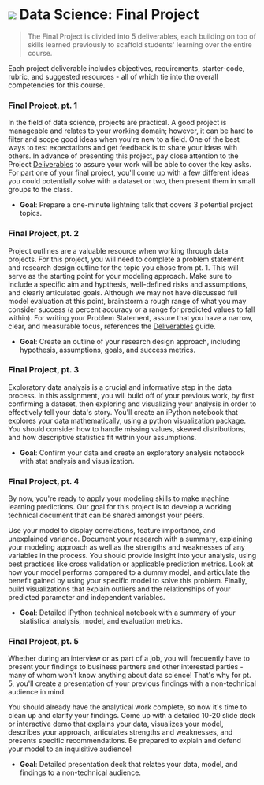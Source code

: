 # ![](https://ga-dash.s3.amazonaws.com/production/assets/logo-9f88ae6c9c3871690e33280fcf557f33.png) Data Science: Final Project

> The Final Project is divided into 5 deliverables, each building on top of skills learned previously to scaffold students' learning over the entire course.

Each project deliverable includes objectives, requirements, starter-code, rubric, and suggested resources - all of which tie into the overall competencies for this course.

<!-- See the [feedback guidelines](../project-feedback.md) to read more about how we provide feedback to students. -->


### **Final Project, pt. 1**

In the field of data science, projects are practical. A good project is manageable and relates to your working domain; however, it can be hard to filter and scope good ideas when you're new to a field. One of the best ways to test expectations and get feedback is to share your ideas with others. In advance of presenting this project, pay close attention to the Project [Deliverables](./Deliverables.md) to assure your work will be able to cover the key asks. For part one of your final project, you'll come up with a few different ideas you could potentially solve with a dataset or two, then present them in small groups to the class.

- **Goal**: Prepare a one-minute lightning talk that covers 3 potential project topics.
<!-- - **[Detailed Spec File](./01-lightning-talk/readme.md)** -->


### **Final Project, pt. 2**

Project outlines are a valuable resource when working through data projects. For this project, you will need to complete a problem statement and research design outline for the topic you chose from pt. 1. This will serve as the starting point for your modeling approach. Make sure to include a specific aim and hypthesis, well-defined risks and assumptions, and clearly articulated goals. Although we may not have discussed full model evaluation at this point, brainstorm a rough range of what you may consider success (a percent accuracy or a range for predicted values to fall within). For writing your Problem Statement, assure that you have a narrow, clear, and measurable focus, references the [Deliverables](./Deliverables.md) guide.

- **Goal**: Create an outline of your research design approach, including hypothesis, assumptions, goals, and success metrics.
<!-- - **[Detailed Spec File](./02-experiment-writeup/readme.md)** -->


### **Final Project, pt. 3**

Exploratory data analysis is a crucial and informative step in the data process. In this assignment, you will build off of your previous work, by first confirming a dataset, then exploring and visualizing your analysis in order to effectively tell your data's story. You'll create an iPython notebook that explores your data mathematically, using a python visualization package. You should consider how to handle missing values, skewed distributions, and how descriptive statistics fit within your assumptions.

- **Goal**: Confirm your data and create an exploratory analysis notebook with stat analysis and visualization.
<!-- - **[Detailed Spec File](./03-exploratory-analysis/readme.md)** -->


### **Final Project, pt. 4**

By now, you're ready to apply your modeling skills to make machine learning predictions. Our goal for this project is to develop a working technical document that can be shared amongst your peers.

Use your model to display correlations, feature importance, and unexplained variance. Document your research with a summary, explaining your modeling approach as well as the strengths and weaknesses of any variables in the process. You should provide insight into your analysis, using best practices like cross validation or applicable prediction metrics. Look at how your model performs compared to a dummy model, and articulate the benefit gained by using your specific model to solve this problem. Finally, build visualizations that explain outliers and the relationships of your predicted parameter and independent variables.

- **Goal**: Detailed iPython technical notebook with a summary of your statistical analysis, model, and evaluation metrics.
<!-- - **[Detailed Spec File](./04-notebook-rough-draft/readme.md)** -->


### **Final Project, pt. 5**

Whether during an interview or as part of a job, you will frequently have to present your findings to business partners and other interested parties - many of whom won't know anything about data science! That's why for pt. 5, you'll create a presentation of your previous findings with a non-technical audience in mind.

You should already have the analytical work complete, so now it's time to clean up and clarify your findings. Come up with a detailed 10-20 slide deck or interactive demo that explains your data, visualizes your model, describes your approach, articulates strengths and weaknesses, and presents specific recommendations. Be prepared to explain and defend your model to an inquisitive audience!

- **Goal**: Detailed presentation deck that relates your data, model, and findings to a non-technical audience.
<!-- - **[Detailed Spec File](./05-presentation/readme.md)** -->
